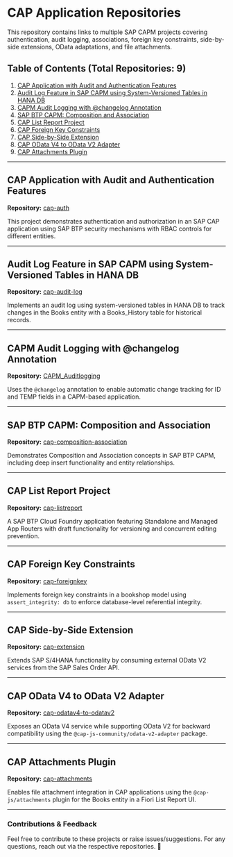 # CAP Application Repositories

This repository contains links to multiple SAP CAPM projects covering authentication, audit logging, associations, foreign key constraints, side-by-side extensions, OData adaptations, and file attachments.

## Table of Contents (Total Repositories: 9)

1. [CAP Application with Audit and Authentication Features](#cap-application-with-audit-and-authentication-features)
2. [Audit Log Feature in SAP CAPM using System-Versioned Tables in HANA DB](#audit-log-feature-in-sap-capm-using-system-versioned-tables-in-hana-db)
3. [CAPM Audit Logging with @changelog Annotation](#capm-audit-logging-with-changelog-annotation)
4. [SAP BTP CAPM: Composition and Association](#sap-btp-capm-composition-and-association)
5. [CAP List Report Project](#cap-list-report-project)
6. [CAP Foreign Key Constraints](#cap-foreign-key-constraints)
7. [CAP Side-by-Side Extension](#cap-side-by-side-extension)
8. [CAP OData V4 to OData V2 Adapter](#cap-odata-v4-to-odata-v2-adapter)
9. [CAP Attachments Plugin](#cap-attachments-plugin)

---

## CAP Application with Audit and Authentication Features
**Repository:** [cap-auth](https://github.com/vasusena1234/cap-auth?tab=readme-ov-file#cap-application-with-audit-and-authentication-features)

This project demonstrates authentication and authorization in an SAP CAP application using SAP BTP security mechanisms with RBAC controls for different entities.

---

## Audit Log Feature in SAP CAPM using System-Versioned Tables in HANA DB
**Repository:** [cap-audit-log](https://github.com/vasusena1234/cap-audit-log?tab=readme-ov-file#audit-log-feature-in-sap-capm-using-system-versioned-tables-in-hana-db)

Implements an audit log using system-versioned tables in HANA DB to track changes in the Books entity with a Books_History table for historical records.

---

## CAPM Audit Logging with @changelog Annotation
**Repository:** [CAPM_Auditlogging](https://github.com/vasusena1234/CAPM_Auditlogging?tab=readme-ov-file#capm-audit-logging-with-changelog-annotation)

Uses the `@changelog` annotation to enable automatic change tracking for ID and TEMP fields in a CAPM-based application.

---

## SAP BTP CAPM: Composition and Association
**Repository:** [cap-composition-association](https://github.com/vasusena1234/cap-composition-association?tab=readme-ov-file#sap-btp-capm-composition-and-association)

Demonstrates Composition and Association concepts in SAP BTP CAPM, including deep insert functionality and entity relationships.

---

## CAP List Report Project
**Repository:** [cap-listreport](https://github.com/vasusena1234/cap-listreport?tab=readme-ov-file#cap-list-report-project)

A SAP BTP Cloud Foundry application featuring Standalone and Managed App Routers with draft functionality for versioning and concurrent editing prevention.

---

## CAP Foreign Key Constraints
**Repository:** [cap-foreignkey](https://github.com/vasusena1234/cap-foreignkey?tab=readme-ov-file#cap-foreignkey)

Implements foreign key constraints in a bookshop model using `assert_integrity: db` to enforce database-level referential integrity.

---

## CAP Side-by-Side Extension
**Repository:** [cap-extension](https://github.com/vasusena1234/cap-extension?tab=readme-ov-file#cap-side-by-side-extension)

Extends SAP S/4HANA functionality by consuming external OData V2 services from the SAP Sales Order API.

---

## CAP OData V4 to OData V2 Adapter
**Repository:** [cap-odatav4-to-odatav2](https://github.com/vasusena1234/cap-odatav4-to-odatav2?tab=readme-ov-file#cap-odata-v4-to-odata-v2-adapter)

Exposes an OData V4 service while supporting OData V2 for backward compatibility using the `@cap-js-community/odata-v2-adapter` package.

---

## CAP Attachments Plugin
**Repository:** [cap-attachments](https://github.com/vasusena1234/cap-attachments?tab=readme-ov-file#cap-attachments-plugin---readme)

Enables file attachment integration in CAP applications using the `@cap-js/attachments` plugin for the Books entity in a Fiori List Report UI.

---

### **Contributions & Feedback**
Feel free to contribute to these projects or raise issues/suggestions. For any questions, reach out via the respective repositories. 🚀

